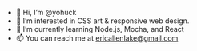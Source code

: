 - 👋 Hi, I’m @yohuck
- 👀 I’m interested in CSS art & responsive web design.
- 🌱 I’m currently learning Node.js, Mocha, and React
- 📫 You can reach me at ericallenlake@gmail.com
